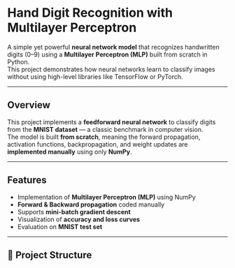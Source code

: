 # Hand Digit Recognition with Multilayer Perceptron

A simple yet powerful **neural network model** that recognizes handwritten digits (0–9) using a **Multilayer Perceptron (MLP)** built from scratch in Python.  
This project demonstrates how neural networks learn to classify images without using high-level libraries like TensorFlow or PyTorch.

---

## Overview

This project implements a **feedforward neural network** to classify digits from the **MNIST dataset** — a classic benchmark in computer vision.  
The model is built **from scratch**, meaning the forward propagation, activation functions, backpropagation, and weight updates are **implemented manually** using only **NumPy**.

---

## Features

- Implementation of **Multilayer Perceptron (MLP)** using NumPy  
- **Forward & Backward propagation** coded manually  
- Supports **mini-batch gradient descent**   
- Visualization of **accuracy and loss curves**  
- Evaluation on **MNIST test set**

---

## 🧩 Project Structure

